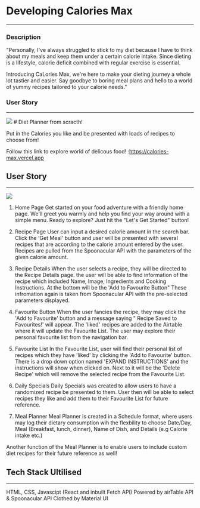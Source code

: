 # Developing Calories Max

---

### Description

"Personally, I've always struggled to stick to my diet because I have to think about my meals and keep them under a certain calorie intake. Since dieting is a lifestyle, calorie deficit combined with regular exercise is essential.

Introducing CaLories Max, we're here to make your dieting journey a whole lot tastier and easier. Say goodbye to boring meal plans and hello to a world of yummy recipes tailored to your calorie needs."

### User Story

---

<img src="images/Wireframe-caloriesMax.jpg"/>
# Diet Planner from scracth!

Put in the Calories you like and be presented with loads of recipes to choose from!

Follow this link to explore world of delicous food! :https://calories-max.vercel.app

## User Story

---

<img src="images/caloriesMaxHomepg.jpg"/>

1. Home Page
   Get started on your food adventure with a friendly home page. We'll greet you warmly and help you find your way around with a simple menu. Ready to explore? Just hit the "Let's Get Started" button!

2. Recipe Page
   User can input a desired calorie amount in the search bar. Click the 'Get Meal' button and user will be presented with several recipes that are according to the calorie amount entered by the user. Recipes are pulled from the Spoonacular API with the parameters of the given calorie amount.

3. Recipe Details
   When the user selects a recipe, they will be directed to the Recipe Details page. the user will be able to find information of the recipe which included Name, Image, Ingredients and Cooking Instructions. At the bottom will be the 'Add to Favourite Button" These infromation again is taken from Spoonacular API with the pre-selected parameters displayed.

4. Favourite Button
   When the user fancies the recipe, they may click the 'Add to Favourite' button and a message saying " Recipe Saved to Favourites!' will appear. The 'liked' recipes are added to the Airtable where it will update the Favourite List. The user may explore their personal favourite list from the navigation bar.

5. Favourite List
   In the Favourite List, user will find their personal list of recipes which they have 'liked' by clicking the 'Add to Favourite' button. There is a drop down option named 'EXPAND INSTRUCTIONS' and the instructions will show when clicked on. Next to it will be the 'Delete Recipe' which will remove the selected recipe from the Favourite List.

6. Daily Specials
   Daily Specials was created to allow users to have a randomized recipe be presented to them. User then will be able to select recipes they like and add them to their Favourite List for future reference.

7. Meal Planner
   Meal Planner is created in a Schedule format, where users may log their dietary consumption wih the flexbility to choose Date/Day, Meal (Breakfast, lunch, dinner), Name of Dish, and Details (e.g Calorie intake etc.)

Another function of the Meal Planner is to enable users to include custom diet recipes for their future reference as well!

## Tech Stack Ultilised

---

HTML, CSS, Javascipt (React and inbuilt Fetch API)
Powered by airTable API & Spoonacular API
Clothed by Material UI
